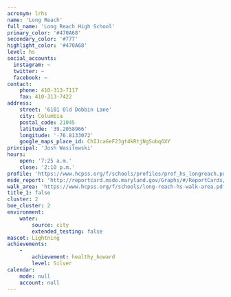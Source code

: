 ```yaml
---
acronym: lrhs
name: 'Long Reach'
full_name: 'Long Reach High School'
primary_color: '#470A68'
secondary_color: '#777'
highlight_color: '#470A68'
level: hs
social_accounts:
  instagram: ~
  twitter: ~
  facebook: ~
contact:
    phone: 410-313-7117
    fax: 410-313-7422
address:
    street: '6101 Old Dobbin Lane'
    city: Columbia
    postal_code: 21045
    latitude: '39.2058966'
    longitude: '-76.8133072'
    google_maps_place_id: ChIJcaGeF23gt4kRtjNgSubq6XY
principal: 'Josh Wasilewski'
hours:
    open: '7:25 a.m.'
    close: '2:10 p.m.'
profile: 'https://www.hcpss.org/f/schools/profiles/prof_hs_longreach.pdf'
msde_report: 'http://reportcard.msde.maryland.gov/Graphs/#/ReportCards/ReportCardSchool/1//1/13/0623/'
walk_area: 'https://www.hcpss.org/f/schools/long-reach-hs-walk-area.pdf'
title_1: false
cluster: 2
boe_cluster: 2
environment:
    water:
        source: city
        extended_testing: false
mascot: Lightning
achievements:
    -
        achievement: healthy_howard
        level: Silver
calendar:
    mode: null
    account: null
---
```

